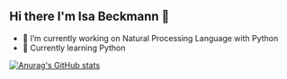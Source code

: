 ## Hi there I'm Isa Beckmann 👋

- 🔭 I’m currently working on Natural Processing Language with Python
- 🌱 Currently learning Python

[![Anurag's GitHub stats](https://github-readme-stats.vercel.app/api?username=isabeckmann&show_icons=true&theme=tokyonight)](https://github.com/isabeckmann/github-readme-stats)


